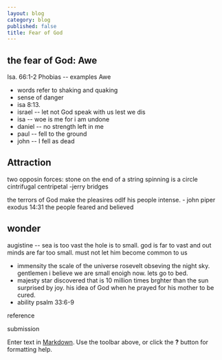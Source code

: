 ```yaml
---
layout: blog
category: blog
published: false
title: Fear of God
---
```


## the fear of God: Awe
Isa. 66:1-2
Phobias -- examples
Awe
* words refer to shaking and quaking
* sense of danger
* isa 8:13. 
* israel -- let not God speak with us lest we dis
* isa -- woe is me for i am undone
* daniel -- no strength left in me
* paul -- fell to the ground
* john -- I fell as dead
## Attraction
two opposin forces: stone on the end of a string spinning is a circle
cintrifugal
centripetal
-jerry bridges

the terrors of God make the pleasires odlf his people intense. - john piper
exodus 14:31 the people feared and believed
## wonder
augistine -- sea is too vast the hole is to small. god is far to vast and out minds are far too small. 
must not let him become common to us
* immensity
the scale of the universe
rosevelt obseving the night sky. gentlemen i believe we are small enoigh now. lets go to bed. 
* majesty
star discovered that is 10 million times brghter than the sun
surprised by joy. his idea of God when he prayed for his mother to be cured. 
* ability
psalm 33:6-9


reference

submission

Enter text in [Markdown](http://daringfireball.net/projects/markdown/). Use the toolbar above, or click the **?** button for formatting help.

